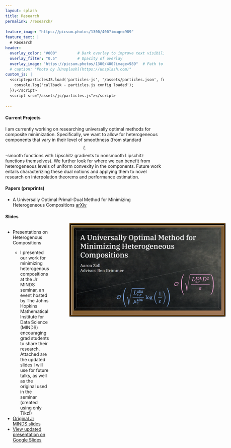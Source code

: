 ```yaml
---
layout: splash
title: Research
permalink: /research/

feature_image: "https://picsum.photos/1300/400?image=989"
feature_text: |
  # Research
header:
  overlay_color: "#000"         # Dark overlay to improve text visibility
  overlay_filter: "0.5"         # Opacity of overlay
  overlay_image: "https://picsum.photos/1300/400?image=989"  # Path to your background image
  # caption: "Photo by [Unsplash](https://unsplash.com)"
custom_js: |
  <script>particlesJS.load('particles-js', '/assets/particles.json', function() {
    console.log('callback - particles.js config loaded');
  });</script>
  <script src="/assets/js/particles.js"></script>

---
```


#### **Current Projects**<br>
I am currently working on researching universally optimal methods for composite minimization. Specifically, we want to allow for heterogeneous components that vary in their level of smoothness (from standard $$L$$-smooth functions with Lipschitz gradients to nonsmooth Lipschitz functions themselves). We further look for where we can benefit from heterogeneous levels of uniform convexity in the components. Future work entails characterizing these dual notions and applying them to novel research on interpolation theorems and performance estimation. 

#### **Papers (preprints)**<br>
- A Universally Optimal Primal-Dual Method for Minimizing Heterogeneous Compositions	<a href="https://arxiv.org/abs/2503.07566">arXiv</a>

#### **Slides**<br>

<style>
  .slides {
      display: flex;
      gap: 5em;
  }

  .desmos-gallery-image {
      display: flex;
      flex-direction: column;
      flex-shrink: 0;
  }

  .bullet-points {
    display: flex;
    flex-direction: column;
  }

  .first-bullet {
    list-style: none;
    margin: 0;
  }

  .slide {
    height: 270px;
    width: 470px;
    border-radius: 0;
    border: none;
    box-shadow: inset 2px 2px 6px rgba(255, 255, 255, 0.6),
      inset -2px -2px 6px rgba(0, 0, 0, 0.2),
      0 4px 8px rgba(0, 0, 0, 0.3);
    background: linear-gradient(to bottom right, #5f3d02, #a67b5b);
    padding: 8px;
    outline: 5px ridge #593302;
  }

  .slide:hover {
      height: 270px;
      width: 470px;
      border-radius: 0;
      border: none;
      box-shadow: inset 2px 2px 6px rgba(255, 255, 255, 0.6),
        inset -2px -2px 6px rgba(0, 0, 0, 0.2),
        0 4px 8px rgba(0, 0, 0, 0.3);
      background: linear-gradient(to bottom right, #5f3d02, #a67b5b);
      padding: 5.5px;
      outline: 5px ridge #593302;
  }
</style>

<div class="slides">
  <div class="bullet-points">
      <ul>
          <li>
            <div>
            Presentations on Heterogenous Compositions
            <ul>
                <li>I presented our work for minimizing heterogenous compositions at the Jr MINDS seminar, an event hosted by The Johns Hopkins Mathematical Institute for Data Science (MINDS) encouraging grad students to share their research. Attached are the updated slides I will use for future talks, as well as the original used in the seminar (created using only Tikz!)</li>
            </ul>
            </div>
          </li>
          <li><a href="">Original Jr MINDS slides</a></li>
          <li><a href="">View updated presentation on Google Slides</a></li>
      </ul>
  </div>
  <div class="desmos-gallery-image">
      <a href="https://docs.google.com/presentation/d/1tWwSVU1H9AicJsRl5ckGGWJNYubuAOYnmS248aNhD9s/edit?usp=sharing">
      <div class="slide">
        <img src="/assets/images/Heterogeneous_compositions_slide.png" alt="Slides">
      </div>
      </a>
  </div>
</div>